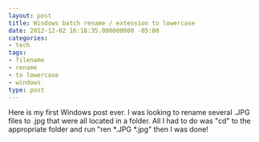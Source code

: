 ```yaml
---
layout: post
title: Windows batch rename / extension to lowercase
date: 2012-12-02 16:18:35.000000000 -05:00
categories:
- tech
tags:
- filename
- rename
- to lowercase
- windows
type: post
---
```

Here is my first Windows post ever. I was looking to rename several .JPG files to .jpg that were all located in a folder. All I had to do was "cd" to the appropriate folder and run "ren *.JPG *.jpg" then I was done!
